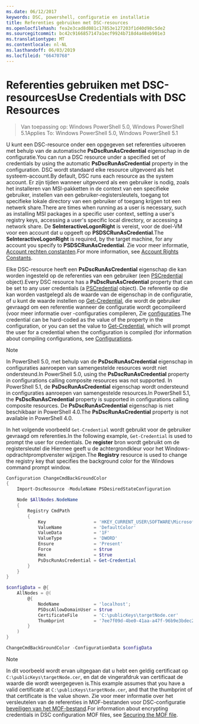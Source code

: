 ```yaml
---
ms.date: 06/12/2017
keywords: DSC, powershell, configuratie en installatie
title: Referenties gebruiken met DSC-resources
ms.openlocfilehash: fea2e3cad8d081c17853e127203f1d40d98c5de2
ms.sourcegitcommit: bc42c9166857147a1ecf9924b718d4a48eb901e3
ms.translationtype: MT
ms.contentlocale: nl-NL
ms.lasthandoff: 06/03/2019
ms.locfileid: "66470768"
---
```

# <a name="use-credentials-with-dsc-resources"></a><span data-ttu-id="a9e63-103">Referenties gebruiken met DSC-resources</span><span class="sxs-lookup"><span data-stu-id="a9e63-103">Use Credentials with DSC Resources</span></span>

> <span data-ttu-id="a9e63-104">Van toepassing op: Windows PowerShell 5.0, Windows PowerShell 5.1</span><span class="sxs-lookup"><span data-stu-id="a9e63-104">Applies To: Windows PowerShell 5.0, Windows PowerShell 5.1</span></span>

<span data-ttu-id="a9e63-105">U kunt een DSC-resource onder een opgegeven set referenties uitvoeren met behulp van de automatische **PsDscRunAsCredential** eigenschap in de configuratie.</span><span class="sxs-lookup"><span data-stu-id="a9e63-105">You can run a DSC resource under a specified set of credentials by using the automatic **PsDscRunAsCredential** property in the configuration.</span></span> <span data-ttu-id="a9e63-106">DSC wordt standaard elke resource uitgevoerd als het systeem-account.</span><span class="sxs-lookup"><span data-stu-id="a9e63-106">By default, DSC runs each resource as the system account.</span></span> <span data-ttu-id="a9e63-107">Er zijn tijden wanneer uitgevoerd als een gebruiker is nodig, zoals het installeren van MSI-pakketten in de context van een specifieke gebruiker, instellen van een gebruiker-registersleutels, toegang tot specifieke lokale directory van een gebruiker of toegang krijgen tot een netwerk share.</span><span class="sxs-lookup"><span data-stu-id="a9e63-107">There are times when running as a user is necessary, such as installing MSI packages in a specific user context, setting a user's registry keys, accessing a user's specific local directory, or accessing a network share.</span></span> <span data-ttu-id="a9e63-108">De **SeInteractiveLogonRight** is vereist, voor de doel-VM voor een account dat u opgeeft op **PSDSCRunAsCredential**.</span><span class="sxs-lookup"><span data-stu-id="a9e63-108">The **SeInteractiveLogonRight** is required, by the target machine, for any account you specify to **PSDSCRunAsCredential**.</span></span> <span data-ttu-id="a9e63-109">Zie voor meer informatie, [Account rechten constanten](/windows/desktop/secauthz/account-rights-constants).</span><span class="sxs-lookup"><span data-stu-id="a9e63-109">For more information, see [Account Rights Constants](/windows/desktop/secauthz/account-rights-constants).</span></span>

<span data-ttu-id="a9e63-110">Elke DSC-resource heeft een **PsDscRunAsCredential** eigenschap die kan worden ingesteld op de referenties van een gebruiker (een [PSCredential](/dotnet/api/system.management.automation.pscredential) object).</span><span class="sxs-lookup"><span data-stu-id="a9e63-110">Every DSC resource has a **PsDscRunAsCredential** property that can be set to any user credentials (a [PSCredential](/dotnet/api/system.management.automation.pscredential) object).</span></span> <span data-ttu-id="a9e63-111">De referentie op die kan worden vastgelegd als de waarde van de eigenschap in de configuratie, of u kunt de waarde instellen op [Get-Credential](/powershell/module/Microsoft.PowerShell.Security/Get-Credential), die wordt de gebruiker gevraagd om een referentie wanneer de configuratie wordt gecompileerd (voor meer informatie over -configuraties compileren, Zie [configuraties](configurations.md).</span><span class="sxs-lookup"><span data-stu-id="a9e63-111">The credential can be hard-coded as the value of the property in the configuration, or you can set the value to [Get-Credential](/powershell/module/Microsoft.PowerShell.Security/Get-Credential), which will prompt the user for a credential when the configuration is compiled (for information about compiling configurations, see [Configurations](configurations.md).</span></span>

> [!NOTE]
> <span data-ttu-id="a9e63-112">In PowerShell 5.0, met behulp van de **PsDscRunAsCredential** eigenschap in configuraties aanroepen van samengestelde resources wordt niet ondersteund.</span><span class="sxs-lookup"><span data-stu-id="a9e63-112">In PowerShell 5.0, using the **PsDscRunAsCredential** property in configurations calling composite resources was not supported.</span></span> <span data-ttu-id="a9e63-113">In PowerShell 5.1, de **PsDscRunAsCredential** eigenschap wordt ondersteund in configuraties aanroepen van samengestelde resources.</span><span class="sxs-lookup"><span data-stu-id="a9e63-113">In PowerShell 5.1, the **PsDscRunAsCredential** property is supported in configurations calling composite resources.</span></span> <span data-ttu-id="a9e63-114">De **PsDscRunAsCredential** eigenschap is niet beschikbaar in PowerShell 4.0.</span><span class="sxs-lookup"><span data-stu-id="a9e63-114">The **PsDscRunAsCredential** property is not available in PowerShell 4.0.</span></span>

<span data-ttu-id="a9e63-115">In het volgende voorbeeld `Get-Credential` wordt gebruikt voor de gebruiker gevraagd om referenties.</span><span class="sxs-lookup"><span data-stu-id="a9e63-115">In the following example, `Get-Credential` is used to prompt the user for credentials.</span></span> <span data-ttu-id="a9e63-116">De **register** bron wordt gebruikt om de registersleutel die Hiermee geeft u de achtergrondkleur voor het Windows-opdrachtpromptvenster wijzigen.</span><span class="sxs-lookup"><span data-stu-id="a9e63-116">The **Registry** resource is used to change the registry key that specifies the background color for the Windows command prompt window.</span></span>

```powershell
Configuration ChangeCmdBackGroundColor
{
    Import-DscResource -ModuleName PSDesiredStateConfiguration

    Node $AllNodes.NodeName
    {
        Registry CmdPath
        {
            Key                  = 'HKEY_CURRENT_USER\SOFTWARE\Microsoft\Command Processor'
            ValueName            = 'DefaultColor'
            ValueData            = '1F'
            ValueType            = 'DWORD'
            Ensure               = 'Present'
            Force                = $true
            Hex                  = $true
            PsDscRunAsCredential = Get-Credential
        }
    }
}

$configData = @{
    AllNodes = @(
        @{
            NodeName             = 'localhost';
            PSDscAllowDomainUser = $true
            CertificateFile      = 'C:\publicKeys\targetNode.cer'
            Thumbprint           = '7ee7f09d-4be0-41aa-a47f-96b9e3bdec25'
        }
    )
}

ChangeCmdBackGroundColor -ConfigurationData $configData
```

> [!NOTE]
> <span data-ttu-id="a9e63-117">In dit voorbeeld wordt ervan uitgegaan dat u hebt een geldig certificaat op `C:\publicKeys\targetNode.cer`, en dat de vingerafdruk van certificaat de waarde die wordt weergegeven is.</span><span class="sxs-lookup"><span data-stu-id="a9e63-117">This example assumes that you have a valid certificate at `C:\publicKeys\targetNode.cer`, and that the thumbprint of that certificate is the value shown.</span></span> <span data-ttu-id="a9e63-118">Zie voor meer informatie over het versleutelen van de referenties in MOF-bestanden voor DSC-configuratie [beveiligen van het MOF-bestand](../pull-server/secureMOF.md).</span><span class="sxs-lookup"><span data-stu-id="a9e63-118">For information about encrypting credentials in DSC configuration MOF files, see [Securing the MOF file](../pull-server/secureMOF.md).</span></span>
